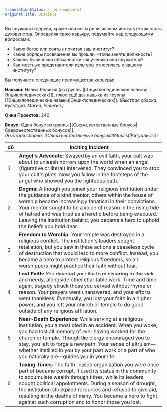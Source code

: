 ```yaml
---
translationStatus: ✔️ (❌ инциденты)
originalTitle: Disciple
---
```

Вы служили в церкви, храме или ином религиозном институте как часть духовенства. Определяя свою карьеру, подумайте над следующими вопросами:
- Каких богов или святых почитал ваш институт?  
- Какие обряды посвящения вы прошли, чтобы занять должность?    
- Каковы были ваши обязанности как ученика или служителя?  
- Как местные представители культуры относилась к вашему институту?

Вы получаете следующие преимущества карьеры:

**Навыки:** Навык Религия (из группы [[Энциклопедические навыки|Энциклопедических]]), плюс ещё два навыка из группы [[Энциклопедические навыки|Энциклопедических]].
_(Быстрая сборка: Культура, Магия, Религия.)_

**Очки Проектов:** 240

**Бонус:** Один бонус из группы [[Сверхъестественные бонусы\|Сверхъестественных бонусов]].  
_(Быстрая сборка: [[Сверхъестественные бонусы#Ritualist|Ритуалист]])_

| d6  | Inciting Incident                                                                                                                                                                                                                                                                                                                                                                                                         |
| --- | ------------------------------------------------------------------------------------------------------------------------------------------------------------------------------------------------------------------------------------------------------------------------------------------------------------------------------------------------------------------------------------------------------------------------- |
| 1   | **Angel's Advocate:** Swayed by an evil faith, your cult was about to unleash horrors upon the world when an angel (figurative or literal) intervened. They convinced you to stop your cult's plots. Now you follow in the footsteps of the angel who showed you the righteous path.                                                                                                                                      |
| 2   | **Dogma:** Although you joined your religious institution under the guidance of a kind mentor, others within the house of worship became increasingly fanatical in their convictions. Your mentor sought to be a voice of reason in the rising tide of hatred and was tried as a heretic before being executed. Leaving the institution behind, you became a hero to uphold the beliefs you hold dear.                    |
| 3   | **Freedom to Worship:** Your temple was destroyed in a religious conflict. The institution's leaders sought retaliation, but you saw in these actions a ceaseless cycle of destruction that would lead to more conflict. Instead, you became a hero to protect religious freedoms, so all worshippers might practice their faith without fear.                                                                            |
| 4   | **Lost Faith:** You devoted your life to ministering to the sick and needy, alongside other charitable work. Time and time again, tragedy struck those you served without rhyme or reason. Your prayers went unanswered, and your efforts went thankless. Eventually, you lost your faith in a higher power, and you left your church or temple to do good outside of any religious affiliation.                          |
| 5   | **Near-Death Experience:** While serving at a religious institution, you almost died in an accident. When you woke, you had lost all memory of ever having worked for the church or temple. Though the clergy encouraged you to stay, you left to forge a new path. Your sense of altruism—whether instilled in you by your past work or a part of who you naturally are—guides you in your life.                         |
| 6   | **Taxing Times:** The faith-based organization you were once part of became corrupt. It used its status in the community to accumulate wealth through tithes, while its leaders sought political appointments. During a season of drought, the institution stockpiled resources and refused to give aid, resulting in the deaths of many. You became a hero to fight against such corruption and to honor those you lost. |
